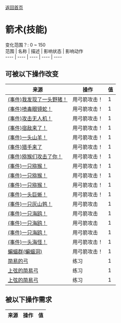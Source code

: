 [返回首页](index.md)  
# 箭术(技能)  
变化范围？: 0 ~ 150  
范围  |  名称  |  描述  |  影响状态  |  影响动作  
----  |  ----  |  ----  |  ----  |  ----  
## 可被以下操作改变  
来源  |  操作  |  值  
----  |  ----  |  ----  
[(事件)我发现了一头野猪！](Event_BoarFight.md)  |  用弓箭攻击！  |  1  
[(事件)喷毒眼镜蛇！](Event_CobraFight.md)  |  用弓箭攻击！  |  1  
[(事件)攻击无人机！](Event_DroneFight.md)  |  用弓箭攻击！  |  1  
[(事件)宿敌来了！](Event_EnemyFight.md)  |  用弓箭攻击！  |  1  
[(事件)一头山羊！](Event_GoatFight.md)  |  用弓箭攻击！  |  1  
[(事件)猎手来了](Event_HunterFight.md)  |  用弓箭攻击！  |  1  
[(事件)猕猴们攻击了你！](Event_MacaqueDenFight.md)  |  用弓箭攻击！  |  1  
[(事件)一只猕猴！](Event_MacaqueFight.md)  |  用弓箭攻击！  |  1  
[(事件)一只猕猴！](Event_MacaqueFightRaid.md)  |  用弓箭攻击！  |  1  
[(事件)一只猕猴！](Event_MacaqueUndeadFight.md)  |  用弓箭攻击！  |  1  
[(事件)一头巨蜥！](Event_MonitorFight.md)  |  用弓箭攻击！  |  1  
[(事件)一只灰山鹑！](Event_PartridgeFight.md)  |  用弓箭攻击  |  1  
[(事件)一只海鸥！](Event_SeagullFight.md)  |  用弓箭攻击  |  1  
[(事件)一只海鸥！](Event_SeagullRaid.md)  |  用弓箭攻击  |  1  
[(事件)一只海鸥！](Event_SeagullRaidCrop.md)  |  用弓箭攻击  |  1  
[(事件)一头海怪！](Event_SeahoundFight.md)  |  用弓箭攻击！  |  1  
[蝙蝠群(蝙蝠洞)](BatColony.md)  |  用弓箭攻击！  |  1  
[简易的弓](BowRustic.md)  |  练习  |  1  
[上弦的简易弓](BowRustic_Copper.md)  |  练习  |  1  
[上弦的简易弓](BowRustic_Simple.md)  |  练习  |  1  
## 被以下操作需求  
来源  |  操作  |  值  
----  |  ----  |  ----  
